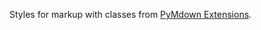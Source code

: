 Styles for markup with classes from [PyMdown Extensions](https://facelessuser.github.io/pymdown-extensions/).

<script src="{{path '/assets/_utils/js/open-ext-links-in-new-window.js'}}" />
